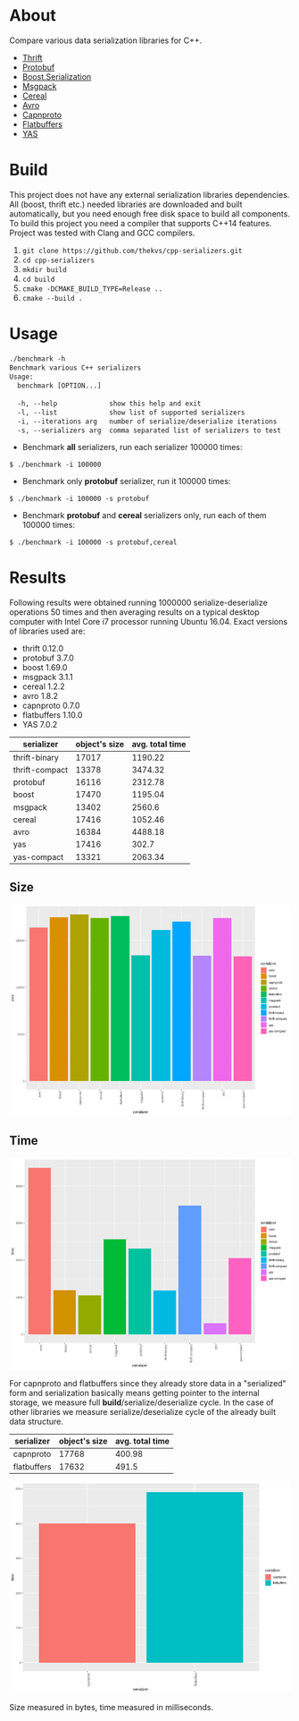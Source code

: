 # About

Compare various data serialization libraries for C++.

* [Thrift](http://thrift.apache.org/)
* [Protobuf](https://code.google.com/p/protobuf/)
* [Boost.Serialization](http://www.boost.org/libs/serialization)
* [Msgpack](http://msgpack.org/)
* [Cereal](http://uscilab.github.io/cereal/index.html)
* [Avro](http://avro.apache.org/)
* [Capnproto](https://capnproto.org/)
* [Flatbuffers](https://google.github.io/flatbuffers/)
* [YAS](https://github.com/niXman/yas)

# Build

This project does not have any external serialization libraries dependencies. All (boost, thrift etc.) needed libraries are downloaded and built automatically, but you need enough free disk space to build all components. To build this project you need a compiler that supports C++14 features. Project was tested with Clang and GCC compilers.

1. `git clone https://github.com/thekvs/cpp-serializers.git`
1. `cd cpp-serializers`
1. `mkdir build`
1. `cd build`
1. `cmake -DCMAKE_BUILD_TYPE=Release ..`
1. `cmake --build .`

# Usage

```shell
./benchmark -h
Benchmark various C++ serializers
Usage:
  benchmark [OPTION...]

  -h, --help             show this help and exit
  -l, --list             show list of supported serializers
  -i, --iterations arg   number of serialize/deserialize iterations
  -s, --serializers arg  comma separated list of serializers to test
```

* Benchmark **all** serializers, run each serializer 100000 times:
```
$ ./benchmark -i 100000
```
* Benchmark only **protobuf** serializer, run it 100000 times:
```
$ ./benchmark -i 100000 -s protobuf
```
* Benchmark **protobuf** and **cereal** serializers only, run each of them 100000 times:
```
$ ./benchmark -i 100000 -s protobuf,cereal
```

# Results

Following results were obtained running 1000000 serialize-deserialize operations 50 times and then averaging results on a typical desktop computer with Intel Core i7 processor running Ubuntu 16.04. Exact versions of libraries used are:

* thrift 0.12.0
* protobuf 3.7.0
* boost 1.69.0
* msgpack 3.1.1
* cereal 1.2.2
* avro 1.8.2
* capnproto 0.7.0
* flatbuffers 1.10.0
* YAS 7.0.2

| serializer     | object's size | avg. total time |
| -------------- | ------------- | --------------- |
| thrift-binary  | 17017         | 1190.22         |
| thrift-compact | 13378         | 3474.32         |
| protobuf       | 16116         | 2312.78         |
| boost          | 17470         | 1195.04         |
| msgpack        | 13402         | 2560.6          |
| cereal         | 17416         | 1052.46         |
| avro           | 16384         | 4488.18         |
| yas            | 17416         | 302.7           |
| yas-compact    | 13321         | 2063.34         |


## Size

![Size](images/size.png)

## Time

![Time](images/time.png)

For capnproto and flatbuffers since they already store data in a "serialized" form and serialization basically means getting pointer to the internal storage, we measure full **build**/serialize/deserialize cycle. In the case of other libraries we measure serialize/deserialize cycle of the already built data structure.

| serializer     | object's size | avg. total time |
| -------------- | ------------- | --------------- |
| capnproto      | 17768         | 400.98          |
| flatbuffers    | 17632         | 491.5           |

![Time](images/time2.png)

Size measured in bytes, time measured in milliseconds.
